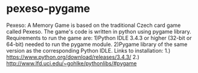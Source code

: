 # pexeso-pygame
Pexeso: A Memory Game is based on the traditional Czech card game called Pexeso. The game's code is written in python using pygame library.
Requirements to run the game are:
 1)Python IDLE 3.4.3 or higher (32-bit or 64-bit) needed to run the pygame module.
 2)Pygame library of the same version as the corresponding Python IDLE.
Links to installation:
 1.) https://www.python.org/download/releases/3.4.3/
 2.) http://www.lfd.uci.edu/~gohlke/pythonlibs/#pygame
 
